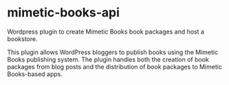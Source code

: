 mimetic-books-api
=================

Wordpress plugin to create Mimetic Books book packages and host a bookstore.

This plugin allows WordPress bloggers to publish books using the Mimetic Books publishing system. The plugin handles both the creation of book packages from blog posts and the distribution of book packages to Mimetic Books-based apps.